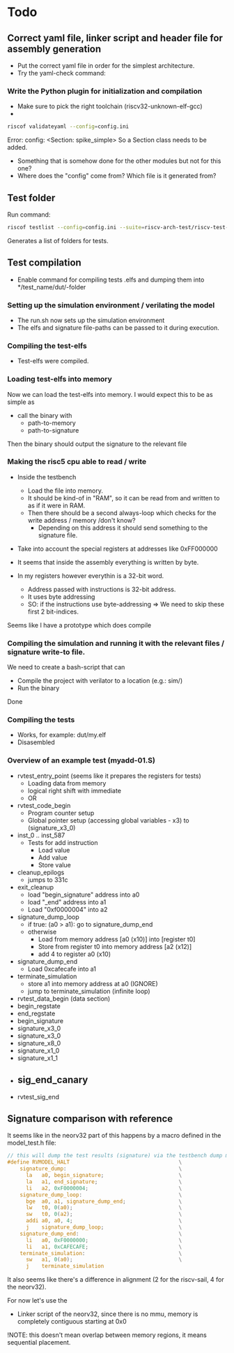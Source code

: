 # Todo
## Correct yaml file, linker script and header file for assembly generation
- Put the correct yaml file in order for the simplest architecture.
- Try the yaml-check command:
### Write the Python plugin for initialization and compilation
- Make sure to pick the right toolchain (riscv32-unknown-elf-gcc)
- 

```bash
riscof validateyaml --config=config.ini
```

Error: config: <Section: spike_simple>
So a Section class needs to be added. 
- Something that is somehow done for the other modules but not for this one?
- Where does the "config" come from? Which file is it generated from?

## Test folder
Run command:

```bash
riscof testlist --config=config.ini --suite=riscv-arch-test/riscv-test-suite/ --env=riscv-arch-test/riscv-test-suite/env
```

Generates a list of folders for tests.

## Test compilation

- Enable command for compiling tests .elfs and dumping them into */test_name/dut/-folder

### Setting up the simulation environment / verilating the model

- The run.sh now sets up the simulation environment
- The elfs and signature file-paths can be passed to it during execution.

### Compiling the test-elfs

- Test-elfs were compiled.

### Loading test-elfs into memory
Now we can load the test-elfs into memory.
I would expect this to be as simple as
- call the binary with
  - path-to-memory
  - path-to-signature

Then the binary should output the signature to the relevant file

### Making the risc5 cpu able to read / write
- Inside the testbench
  - Load the file into memory.
  - It should be kind-of in "RAM", so it can be read from and written to as if it were in RAM.
  - Then there should be a second always-loop which checks for the write address / memory /don't know?
    - Depending on this address it should send something to the signature file.

- Take into account the special registers at addresses like 0xFF000000
- It seems that inside the assembly everything is written by byte.
- In my registers however everythin is a 32-bit word.
  - Address passed with instructions is 32-bit address.
  - It uses byte addressing
  - SO: if the instructions use byte-addressing 
    => We need to skip these first 2 bit-indices.

Seems like I have a prototype which does compile

### Compiling the simulation and running it with the relevant files / signature write-to file.
We need to create a bash-script that can
- Compile the project with verilator to a location (e.g.: sim/)
- Run the binary

Done

### Compiling the tests
- Works, for example: dut/my.elf
- Disasembled

### Overview of an example test (myadd-01.S)
- rvtest_entry_point (seems like it prepares the registers for tests)
  - Loading data from memory
  - logical right shift with immediate
  - OR
- rvtest_code_begin 
  - Program counter setup
  - Global pointer setup (accessing global variables - x3) to (signature_x3_0)
- inst_0 .. inst_587
  - Tests for add instruction
    - Load value
    - Add value
    - Store value
- cleanup_epilogs
  - jumps to 331c
- exit_cleanup
  - load "begin_signature" address into a0
  - load "_end" address into a1
  - Load "0xf0000004" into a2
- signature_dump_loop
  - if true: (a0 > a1): go to signature_dump_end
  - otherwise
    - Load from memory address [a0 (x10)] into [register t0]
    - Store from register t0 into memory address [a2 (x12)]
    - add 4 to register a0 (x10)
- signature_dump_end
  - Load 0xcafecafe into a1
- terminate_simulation
  - store a1 into memory address at a0 (IGNORE)
  - jump to terminate_simulation (infinite loop)
- rvtest_data_begin (data section)
- begin_regstate
- end_regstate
- begin_signature
- signature_x3_0
- signature_x3_0
- signature_x8_0
- signature_x1_0
- signature_x1_1
- sig_end_canary
  - 
- rvtest_sig_end

## Signature comparison with reference

It seems like in the neorv32 part of this happens by a macro defined in the model_test.h file:
```C
// this will dump the test results (signature) via the testbench dump module.
#define RVMODEL_HALT                                   \
    signature_dump:                                    \
      la   a0, begin_signature;                        \
      la   a1, end_signature;                          \
      li   a2, 0xF0000004;                             \
    signature_dump_loop:                               \
      bge  a0, a1, signature_dump_end;                 \
      lw   t0, 0(a0);                                  \
      sw   t0, 0(a2);                                  \
      addi a0, a0, 4;                                  \
      j    signature_dump_loop;                        \
    signature_dump_end:                                \
      li   a0, 0xF0000000;                             \
      li   a1, 0xCAFECAFE;                             \
    terminate_simulation:                              \
      sw   a1, 0(a0);                                  \
      j    terminate_simulation
```

It also seems like there's a difference in alignment (2 for the riscv-sail, 4 for the neorv32).

For now let's use the
- Linker script of the neorv32, since there is no mmu, memory is completely contiguous starting at 0x0

!NOTE: this doesn't mean overlap between memory regions, it means sequential placement.
